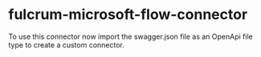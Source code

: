 # fulcrum-microsoft-flow-connector

To use this connector now import the swagger.json file as an OpenApi file type to create a custom connector.
